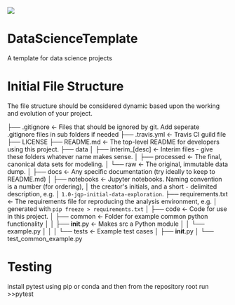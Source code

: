 ![](https://travis-ci.org/FlipWebApps/DataScienceTemplate.svg?branch=master)

# DataScienceTemplate
A template for data science projects

# Initial File Structure
The file structure should be considered dynamic based upon the working and evolution of your project.

├── .gitignore           <- Files that should be ignored by git. Add seperate .gitignore files in sub folders if needed
├── .travis.yml          <- Travis CI guild file
├── LICENSE
├── README.md            <- The top-level README for developers using this project.
├── data
│   ├── interim_[desc]   <- Interim files - give these folders whatever name makes sense.
│   ├── processed        <- The final, canonical data sets for modeling.
│   └── raw              <- The original, immutable data dump.
│
├── docs                 <- Any specific documentation (try ideally to keep to README.md)
│
├── notebooks            <- Jupyter notebooks. Naming convention is a number (for ordering),
│                           the creator's initials, and a short `-` delimited description, e.g.
│                           `1.0-jqp-initial-data-exploration`.
├── requirements.txt     <- The requirements file for reproducing the analysis environment, e.g.
│                           generated with `pip freeze > requirements.txt`
│
├── code                 <- Code for use in this project.
│   ├── common           <- Folder for example common python functionality
│   │   ├── __init__.py  <- Makes src a Python module
│   │   └── example.py
│   │
│   └── tests            <- Example test cases
│       ├── __init__.py
│       └── test_common_example.py

# Testing
install pytest using pip or conda and then from the repository root run >>pytest
